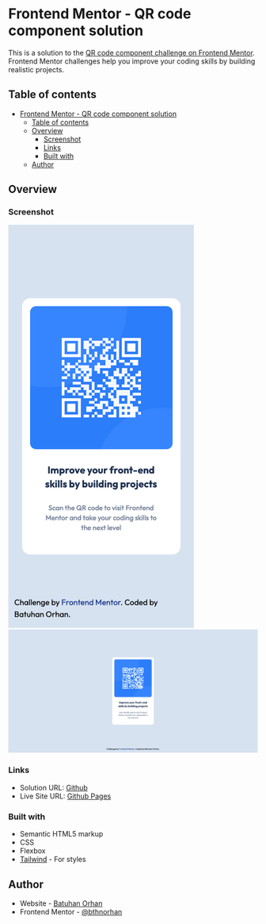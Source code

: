 # Frontend Mentor - QR code component solution

This is a solution to the [QR code component challenge on Frontend Mentor](https://www.frontendmentor.io/challenges/qr-code-component-iux_sIO_H). Frontend Mentor challenges help you improve your coding skills by building realistic projects.

## Table of contents

- [Frontend Mentor - QR code component solution](#frontend-mentor---qr-code-component-solution)
	- [Table of contents](#table-of-contents)
	- [Overview](#overview)
		- [Screenshot](#screenshot)
		- [Links](#links)
		- [Built with](#built-with)
	- [Author](#author)


## Overview

### Screenshot

![Mobile](./images/ss-mobile.png)
![Desktop](./images/ss-desktop.png)

### Links

- Solution URL: [Github](https://github.com/bthnorhan/frontend-mentor/tree/main/qr-code-component)
- Live Site URL: [Github Pages](https://bthnorhan.github.io/frontend-mentor/qr-code-component/)

### Built with

- Semantic HTML5 markup
- CSS
- Flexbox
- [Tailwind](https://tailwindcss.com/) - For styles

## Author

- Website - [Batuhan Orhan](https://batuhanorhan.com/)
- Frontend Mentor - [@bthnorhan](https://www.frontendmentor.io/profile/bthnorhan)
